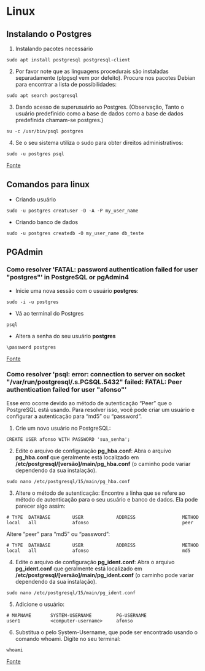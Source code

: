# Linux

## Instalando o Postgres

1. Instalando pacotes necessário
```shell
sudo apt install postgresql postgresql-client
```

2. Por favor note que as linguagens procedurais são instaladas separadamente (plpgsql vem por defeito). Procure nos pacotes Debian para encontrar a lista de possibilidades:
```shell
sudo apt search postgresql
```

3. Dando acesso de superusuário ao Postgres. (Observação, Tanto o usuário predefinido como a base de dados como a base de dados predefinida chamam-se postgres.)
```shell
su -c /usr/bin/psql postgres 
```

4. Se o seu sistema utiliza o sudo para obter direitos administrativos:
```shell
sudo -u postgres psql 
```

[Fonte](https://wiki.debian.org/PostgreSql)

## Comandos para linux

- Criando usuário
```shell
sudo -u postgres creatuser -D -A -P my_user_name
```

- Criando banco de dados
```shell
sudo -u postgres createdb -O my_user_name db_teste
```

## PGAdmin

### Como resolver 'FATAL: password authentication failed for user "postgres"' in PostgreSQL or pgAdmin4

- Inicie uma nova sessão com o usuário **postgres**:
```shell
sudo -i -u postgres
```

- Vá ao terminal do Postgres
```shell
psql
```

- Altera a senha do seu usuário **postgres**
```shell
\password postgres
```

[Fonte](https://www.youtube.com/watch?v=vFENJpe6eJU)

### Como resolver 'psql: error: connection to server on socket "/var/run/postgresql/.s.PGSQL.5432" failed: FATAL:  Peer authentication failed for user "afonso"'

Esse erro ocorre devido ao método de autenticação “Peer” que o PostgreSQL está usando. Para resolver isso, você pode criar um usuário e configurar a autenticação para “md5” ou “password”.

1. Crie um novo usuário no PostgreSQL:
```shell
CREATE USER afonso WITH PASSWORD 'sua_senha';
```

2. Edite o arquivo de configuração **pg_hba.conf**: Abra o arquivo **pg_hba.conf** que geralmente está localizado em **/etc/postgresql/[versão]/main/pg_hba.conf** (o caminho pode variar dependendo da sua instalação).
```shell
sudo nano /etc/postgresql/15/main/pg_hba.conf
```

3. Altere o método de autenticação: Encontre a linha que se refere ao método de autenticação para o seu usuário e banco de dados. Ela pode parecer algo assim:

```shell
# TYPE  DATABASE        USER            ADDRESS                 METHOD
local   all             afonso                                  peer
```

Altere “peer” para “md5” ou “password”:

```shell
# TYPE  DATABASE        USER            ADDRESS                 METHOD
local   all             afonso                                  md5
```

4. Edite o arquivo de configuração **pg_ident.conf**: Abra o arquivo **pg_ident.conf** que geralmente está localizado em **/etc/postgresql/[versão]/main/pg_ident.conf** (o caminho pode variar dependendo da sua instalação).
```shell
sudo nano /etc/postgresql/15/main/pg_ident.conf
```

5. Adicione o usuário:
```shell
# MAPNAME       SYSTEM-USERNAME         PG-USERNAME
user1           <computer-username>     afonso
```

6. Substitua o **<computer-username>** pelo System-Username, que pode ser encontrado usando o comando whoami. Digite no seu terminal:
```shell
whoami
```

[Fonte](https://stackoverflow.com/questions/69676009/psql-error-connection-to-server-on-socket-var-run-postgresql-s-pgsql-5432)